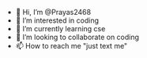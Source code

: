 - 👋 Hi, I’m @Prayas2468
- 👀 I’m interested in coding
- 🌱 I’m currently learning cse
- 💞️ I’m looking to collaborate on coding
- 📫 How to reach me "just text me"

<!---
Prayas2468/Prayas2468 is a ✨ special ✨ repository because its `README.md` (this file) appears on your GitHub profile.
You can click the Preview link to take a look at your changes.
--->

